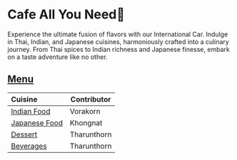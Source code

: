 # Cafe All You Need🌈
Experience the ultimate fusion of flavors with our International Car. Indulge in Thai, Indian, and Japanese cuisines, harmoniously crafted into a culinary journey. From Thai spices to Indian richness and Japanese finesse, embark on a taste adventure like no other.

## [Menu](menu.md)
| Cuisine                | Contributor |
|:-----------------------|-------------|
|[Indian Food](menu.md) | Vorakorn    |
|[Japanese Food](menu.md) | Khongnat    |
|[Dessert](menu.md)           | Tharunthorn        |
|[Beverages](menu.md)           | Tharunthorn        |


